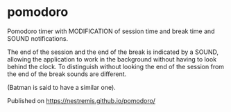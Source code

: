 # pomodoro

Pomodoro timer with MODIFICATION of session time and break time and SOUND notifications. 

The end of the session and the end of the break is indicated by a SOUND, allowing the application to work in the background without having to look behind the clock. To distinguish without looking the end of the session from the end of the break sounds are different. 

(Batman is said to have a similar one).   

Published on https://nestremis.github.io/pomodoro/

